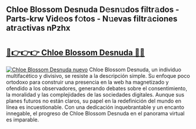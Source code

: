 ## Chloe Blossom Desnuda D𝚎sn𝚞dos filtr𝚊dos - Parts-krw Vid𝚎os f𝚘tos - N𝚞evas filtr𝚊ciones atr𝚊ctivas nPzhx

# <h2><a href="http://mb5tcta.tromn.icu/?c=Chloe+Blossom+Desnuda">🔗👉👉👉 Chloe Blossom Desnuda 🔗🔗</a></h2>

[![Chloe Blossom Desnuda nuevo](https://i.imgur.com/pEAQMta.gif)](http://mb5tcta.tromn.icu/?c=Chloe+Blossom+Desnuda)
Chloe Blossom Desnuda, un individuo multifacético y divisivo, se resiste a la descripción simple. Su enfoque poco ortodoxo para construir una presencia en la web ha magnetizado y ofendido a los observadores, generando debates sobre el consentimiento, la moralidad y las complejidades de las sociedades digitales. Aunque sus planes futuros no están claros, su papel en la redefinición del mundo en línea es incuestionable. Con una dedicación inquebrantable y un encanto innegable, el progreso de Chloe Blossom Desnuda en el panorama virtual es imparable.
